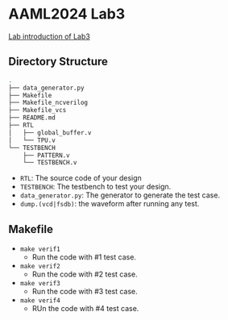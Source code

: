 # AAML2024 Lab3


[Lab introduction of Lab3](https://nycu-caslab.github.io/AAML2024/labs/lab_3.html)


## Directory Structure
```bash
.
├── data_generator.py
├── Makefile
├── Makefile_ncverilog
├── Makefile_vcs
├── README.md
├── RTL
│   ├── global_buffer.v
│   └── TPU.v
└── TESTBENCH
    ├── PATTERN.v
    └── TESTBENCH.v
```

- `RTL`: The source code of your design
- `TESTBENCH`: The testbench to test your design.
- `data_generator.py`: The generator to generate the test case.
- `dump.(vcd|fsdb)`: the waveform after running any test.

## Makefile
- `make verif1`
    - Run the code with #1 test case.
- `make verif2`
    - Run the code with #2 test case.
- `make verif3`
    - Run the code with #3 test case.
- `make verif4`
    - RUn the code with #4 test case.


